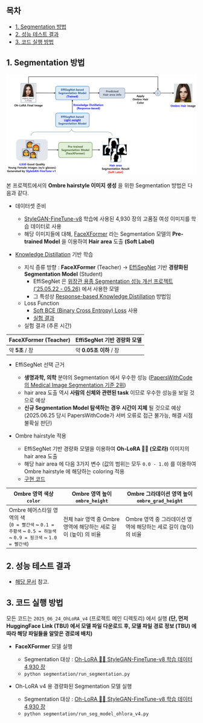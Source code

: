 ## 목차

* [1. Segmentation 방법](#1-segmentation-방법)
* [2. 성능 테스트 결과](#2-성능-테스트-결과)
* [3. 코드 실행 방법](#3-코드-실행-방법)

## 1. Segmentation 방법

![image](../../images/250624_4.PNG)

본 프로젝트에서의 **Ombre hairstyle 이미지 생성** 을 위한 Segmentation 방법은 다음과 같다.

* 데이터셋 준비
  * [StyleGAN-FineTune-v8](../../2025_05_26_OhLoRA_v3/stylegan/README.md#3-2-fine-tuned-stylegan-stylegan-finetune-v8) 학습에 사용된 4,930 장의 고품질 여성 이미지를 학습 데이터로 사용
  * 해당 이미지들에 대해, [FaceXFormer](https://kartik-3004.github.io/facexformer/) 라는 Segmentation 모델의 **Pre-trained Model** 을 이용하여 **Hair area** 도출 **(Soft Label)**

* [Knowledge Distillation](https://github.com/WannaBeSuperteur/AI-study/blob/main/AI%20Basics/Deep%20Learning%20Basics/%EB%94%A5%EB%9F%AC%EB%8B%9D_%EA%B8%B0%EC%B4%88_Knowledge_Distillation.md) 기반 학습
  * 지식 증류 방향 : **FaceXFormer** (Teacher) → [EffiSegNet](https://github.com/WannaBeSuperteur/AI-study/blob/main/Paper%20Study/Vision%20Model/%5B2025.05.22%5D%20EffiSegNet%20-%20Gastrointestinal%20Polyp%20Segmentation%20through%20a%20Pre-Trained%20EfficientNet-based%20Network%20with%20a%20Simplified%20Decoder.md) 기반 **경량화된 Segmentation Model** (Student)
    * EffiSegNet 은 [위장관 용종 Segmentation 성능 개선 프로젝트 ('25.05.22 - 05.26)](../../2025_05_22_Improve_EffiSegNet) 에서 사용한 모델 
    * 그 특성상 [Response-based Knowledge Distillation](https://github.com/WannaBeSuperteur/AI-study/blob/main/AI%20Basics/Deep%20Learning%20Basics/%EB%94%A5%EB%9F%AC%EB%8B%9D_%EA%B8%B0%EC%B4%88_Knowledge_Distillation.md#3-1-response-based-knowledge-distillation) 방법임
  * Loss Function
    * [Soft BCE (Binary Cross Entropy) Loss](https://github.com/WannaBeSuperteur/AI-study/blob/main/AI%20Basics/Deep%20Learning%20Basics/%EB%94%A5%EB%9F%AC%EB%8B%9D_%EA%B8%B0%EC%B4%88_Loss_function.md#2-9-soft-bce-loss--kl-divergence-loss) 사용
    * [실험 결과](test_result.md)
  * 실험 결과 (추론 시간)

| FaceXFormer (Teacher) | EffiSegNet 기반 경량화 모델 |
|-----------------------|----------------------|
| 약 **5초** / 장          | 약 **0.05초 이하** / 장   |

* EffiSegNet 선택 근거
  * **생명과학, 의학** 분야의 Segmentation 에서 우수한 성능 ([PapersWithCode 의 Medical Image Segmentation 기준 2위](https://paperswithcode.com/sota/medical-image-segmentation-on-kvasir-seg))
  * hair area 도출 역시 **사람의 신체와 관련된 task** 이므로 우수한 성능을 보일 것으로 예상
  * **신규 Segmentation Model 탐색하는 경우 시간이 지체** 될 것으로 예상 (2025.06.25 당시 PapersWithCode가 서버 오류로 접근 불가능, 해결 시점 불확실 판단)

* Ombre hairstyle 적용
  * EffiSegNet 기반 경량화 모델을 이용하여 **Oh-LoRA 👱‍♀️ (오로라)** 이미지의 hair area 도출
  * 해당 hair area 에 다음 3가지 변수 (값의 범위는 모두 ```0.0 - 1.0```) 를 이용하여 Ombre hairstyle 에 해당하는 coloring 적용
  * [구현 코드](../ombre/generate_ombre_images.py)

| Ombre 영역 색상<br>```color```                                                                                   | Ombre 영역 높이<br>```ombre_height```           | Ombre 그라데이션 영역 높이<br>```ombre_grad_height``` |
|--------------------------------------------------------------------------------------------------------------|---------------------------------------------|----------------------------------------------|
| Ombre 헤어스타일 영역의 색<br>(```0 = 빨간색``` ~ ```0.1 = 주황색``` ~ ```0.5 = 하늘색``` ~ ```0.9 = 핑크색``` ~ ```1.0 = 빨간색```) | 전체 hair 영역 중 Ombre 영역에 해당하는 세로 길이 (높이) 의 비율 | Ombre 영역 중 그라데이션 영역에 해당하는 세로 길이 (높이) 의 비율    |

## 2. 성능 테스트 결과

* [해당 문서](test_result.md) 참고.

## 3. 코드 실행 방법

모든 코드는 ```2025_06_24_OhLoRA_v4``` (프로젝트 메인 디렉토리) 에서 실행 **(단, 먼저 HuggingFace Link (TBU) 에서 모델 파일 다운로드 후, 모델 파일 경로 정보 (TBU) 에 따라 해당 파일들을 알맞은 경로에 배치)**

* **FaceXFormer** 모델 실행
  * Segmentation 대상 : [Oh-LoRA 👱‍♀️ StyleGAN-FineTune-v8 학습 데이터 4,930 장](../../2025_05_26_OhLoRA_v3/stylegan/README.md#1-1-모델-구조)
  * ```python segmentation/run_segmentation.py```

* Oh-LoRA v4 용 경량화된 Segmentation 모델 실행
  * Segmentation 대상 : [Oh-LoRA 👱‍♀️ StyleGAN-FineTune-v8 학습 데이터 4,930 장](../../2025_05_26_OhLoRA_v3/stylegan/README.md#1-1-모델-구조)
  * ```python segmentation/run_seg_model_ohlora_v4.py```
